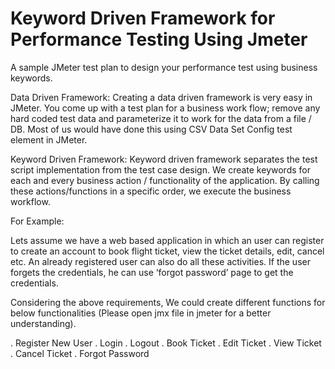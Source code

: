 # Keyword Driven Framework for Performance Testing Using Jmeter

A sample JMeter test plan to design your performance test using business keywords. 

Data Driven Framework:
Creating a data driven framework is very easy in JMeter. You come up with a test plan for a business work flow; remove any hard coded test data and parameterize it to work for the data from a file / DB. Most of us would have done this using CSV Data Set Config test element in JMeter.

Keyword Driven Framework:
Keyword driven framework separates the test script implementation from the test case design. We create keywords for each and every business action / functionality of the application. By calling these actions/functions in a specific order, we execute the business workflow.

For Example:

Lets assume we have a web based application in which an user can register to create an account to book flight ticket, view the ticket details, edit, cancel etc. An already registered user can also do all these activities. If the user forgets the credentials, he can use ‘forgot password’ page to get the credentials.

Considering the above requirements, We could create different functions for below functionalities (Please open jmx file in jmeter for a better understanding).
 
. Register New User
. Login
. Logout
. Book Ticket
. Edit Ticket
. View Ticket
. Cancel Ticket
. Forgot Password


